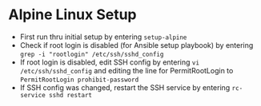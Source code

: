 # Alpine Linux Setup

- First run thru initial setup by entering `setup-alpine`
- Check if root login is disabled (for Ansible setup playbook) by entering `grep -i "rootlogin" /etc/ssh/sshd_config`
- If root login is disabled, edit SSH config by entering `vi /etc/ssh/sshd_config` and editing the line for PermitRootLogin to `PermitRootLogin prohibit-password`
- If SSH config was changed, restart the SSH service by entering `rc-service sshd restart`

